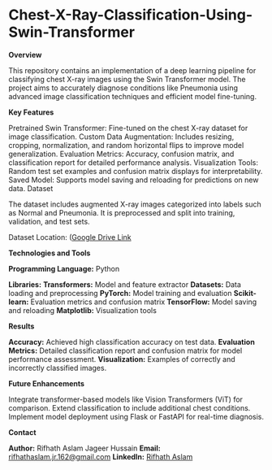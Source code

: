 # Chest-X-Ray-Classification-Using-Swin-Transformer

**Overview**

This repository contains an implementation of a deep learning pipeline for classifying chest X-ray images using the Swin Transformer model. The project aims to accurately diagnose conditions like Pneumonia using advanced image classification techniques and efficient model fine-tuning.

**Key Features**

Pretrained Swin Transformer: Fine-tuned on the chest X-ray dataset for image classification.
Custom Data Augmentation: Includes resizing, cropping, normalization, and random horizontal flips to improve model generalization.
Evaluation Metrics: Accuracy, confusion matrix, and classification report for detailed performance analysis.
Visualization Tools: Random test set examples and confusion matrix displays for interpretability.
Saved Model: Supports model saving and reloading for predictions on new data.
Dataset

The dataset includes augmented X-ray images categorized into labels such as Normal and Pneumonia. It is preprocessed and split into training, validation, and test sets.

Dataset Location: ([Google Drive Link](https://drive.google.com/drive/folders/1kmkWMi8AcTOAhlAvrNDQ-hLCf67GceSx?usp=sharing/](https://drive.google.com/drive/folders/1kmkWMi8AcTOAhlAvrNDQ-hLCf67GceSx))

**Technologies and Tools**

**Programming Language:** Python

**Libraries:**
**Transformers:** Model and feature extractor
**Datasets:** Data loading and preprocessing
**PyTorch:** Model training and evaluation
**Scikit-learn:** Evaluation metrics and confusion matrix
**TensorFlow:** Model saving and reloading
**Matplotlib:** Visualization tools

**Results**

**Accuracy:** Achieved high classification accuracy on test data.
**Evaluation Metrics:** Detailed classification report and confusion matrix for model performance assessment.
**Visualization:** Examples of correctly and incorrectly classified images.

**Future Enhancements**

Integrate transformer-based models like Vision Transformers (ViT) for comparison.
Extend classification to include additional chest conditions.
Implement model deployment using Flask or FastAPI for real-time diagnosis.

**Contact**

**Author:** Rifhath Aslam Jageer Hussain
**Email:** rifhathaslam.jr.162@gmail.com
**LinkedIn:** [Rifhath Aslam](https://www.linkedin.com/in/rifhath-aslam-j-791a6a21b/)

